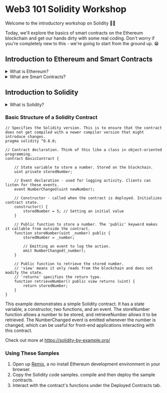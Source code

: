 # Web3 101 Solidity Workshop
Welcome to the introductory workshop on Solidity 👨‍💻

Today, we'll explore the basics of smart contracts on the Ethereum blockchain and get our hands dirty with some real coding. Don't worry if you're completely new to this - we're going to start from the ground up. 😁

## Introduction to Ethereum and Smart Contracts
<details>
<summary>What is Ethereum?</summary>
Ethereum is a decentralized, open-source blockchain system featuring smart contract functionality. Often referred to as a "world computer", Ethereum provides a platform where developers can build and deploy decentralized applications (DApps). Unlike Bitcoin, which is primarily a digital currency, Ethereum is a broader platform for developing a wide range of decentralized applications.

Ethereum's native cryptocurrency, Ether (ETH), is used to facilitate transactions on the platform. It acts as a 'fuel' for operating the distributed application platform. Ethereum has become a hub for numerous decentralized finance (DeFi) applications, NFTs (Non-Fungible Tokens), and other blockchain-based projects.  
</details>

<details>
<summary>What are Smart Contracts?</summary>

At the heart of Ethereum's functionality are smart contracts. A smart contract is a self-executing contract with the terms of the agreement between buyer and seller being directly written into lines of code. These contracts run on the blockchain, so they are stored on a public database and cannot be changed. The transactions that happen in a smart contract are processed by the blockchain, which means they can be sent automatically without a third party.

Key features of smart contracts:

```
- Autonomy: Once deployed, they operate without further intervention from the participants.
- Trustless: The decentralized and transparent nature of the blockchain means trust is built into the system.
- Backup: Data is duplicated across the blockchain, mitigating the risk of data loss.
- Safety: Encrypted and secure, reducing the risk of hacks or fraud.
- Speed: Automated processes significantly reduce the time of transactions.
```

Smart contracts are written in a programming language called Solidity, which is specifically designed for Ethereum to create these contracts.
</details>

## Introduction to Solidity
<details>
<summary>What is Solidity?</summary>

Solidity is a high-level, object-oriented programming language designed specifically for writing smart contracts. It is used for implementing smart contracts on various blockchain platforms, most notably, Ethereum. Developed by Ethereum's team, its syntax is heavily influenced by JavaScript, C++, and Python, making it relatively easy to understand for those familiar with any of these languages.

Key Features of Solidity

```
- Statically Typed: Solidity is a statically-typed language, meaning the data type of each variable (integer, string, array, etc.) must be specified.
- EVM Compatibility: Solidity is designed to compile code for the Ethereum Virtual Machine (EVM), the runtime environment for Ethereum smart contracts.
- Smart Contract Oriented: It offers various features like inheritance, libraries, and user-defined types to facilitate robust smart contract development.
- Security Focused: Given the immutable and high-value nature of blockchain, Solidity includes various features to handle security vulnerabilities and threats.
```
</details>

### Basic Structure of a Solidity Contract
```solidity
// Specifies the Solidity version. This is to ensure that the contract does not get compiled with a newer compiler version that might introduce changes.
pragma solidity ^0.8.0;

// Contract declaration. Think of this like a class in object-oriented programming.
contract BasicContract {

    // State variable to store a number. Stored on the blockchain.
    uint private storedNumber;

    // Event declaration - used for logging activity. Clients can listen for these events.
    event NumberChanged(uint newNumber);

    // Constructor - called when the contract is deployed. Initializes contract state.
    constructor() {
        storedNumber = 5; // Setting an initial value
    }

    // Public function to store a number. The 'public' keyword makes it callable from outside the contract.
    function storeNumber(uint _number) public {
        storedNumber = _number;

        // Emitting an event to log the action.
        emit NumberChanged(_number);
    }

    // Public function to retrieve the stored number. 
    // 'view' means it only reads from the blockchain and does not modify the state.
    // 'returns' specifies the return type.
    function retrieveNumber() public view returns (uint) {
        return storedNumber;
    }
}
```

This example demonstrates a simple Solidity contract. It has a state variable, a constructor, two functions, and an event. The storeNumber function allows a number to be stored, and retrieveNumber allows it to be retrieved. The NumberChanged event is emitted whenever the number is changed, which can be useful for front-end applications interacting with this contract.

Check out more at https://solidity-by-example.org/

### Using These Samples
1. Open up [Remix](https://remix.ethereum.org), a no install Ethereum development environment in your browser.
2. Copy the Solidity code samples. compile and then deploy the sample contracts.
3. Interact with the contract's functions under the Deployed Contracts tab.
